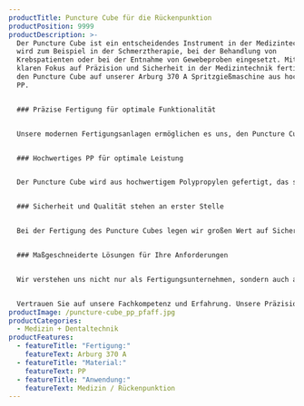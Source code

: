 ```yaml
---
productTitle: Puncture Cube für die Rückenpunktion
productPosition: 9999
productDescription: >-
  Der Puncture Cube ist ein entscheidendes Instrument in der Medizintechnik und
  wird zum Beispiel in der Schmerztherapie, bei der Behandlung von
  Krebspatienten oder bei der Entnahme von Gewebeproben eingesetzt. Mit unserem
  klaren Fokus auf Präzision und Sicherheit in der Medizintechnik fertigen wir
  den Puncture Cube auf unserer Arburg 370 A Spritzgießmaschine aus hochwertigem
  PP.


  ### Präzise Fertigung für optimale Funktionalität


  Unsere modernen Fertigungsanlagen ermöglichen es uns, den Puncture Cube mit höchster Präzision und Sorgfalt herzustellen. Jeder Schritt in der Fertigung wird sorgfältig überwacht, um sicherzustellen, dass der Puncture Cube den anspruchsvollen Anforderungen in der Medizintechnik gerecht wird. Die präzise Verarbeitung gewährleistet eine einfache und sichere Anwendung des Instruments.


  ### Hochwertiges PP für optimale Leistung


  Der Puncture Cube wird aus hochwertigem Polypropylen gefertigt, das sich durch seine hervorragenden mechanischen Eigenschaften auszeichnet. PP besitzt eine hohe Steifigkeit und Festigkeit. Zudem ist die dynamische Belastbarkeit relativ hoch, was den Puncture Cube besonders langlebig macht und eine zuverlässige Leistung in der Anwendung bietet.


  ### Sicherheit und Qualität stehen an erster Stelle


  Bei der Fertigung des Puncture Cubes legen wir großen Wert auf Sicherheit und Qualität. Jeder Cube unterliegt einer umfassenden Qualitätskontrolle, um sicherzustellen, dass er den strengen medizinischen Standards entspricht. Unser Engagement für Qualität und unsere kontinuierliche Weiterentwicklung machen uns zu einem verlässlichen Partner in der medizinischen Fertigungsbranche.


  ### Maßgeschneiderte Lösungen für Ihre Anforderungen


  Wir verstehen uns nicht nur als Fertigungsunternehmen, sondern auch als Partner unserer Kunden. Gemeinsam entwickeln wir maßgeschneiderte Lösungen, die den spezifischen Anforderungen und Bedürfnissen unserer Kunden in der Medizin gerecht werden. Ihre Zufriedenheit ist unser Antrieb.


  Vertrauen Sie auf unsere Fachkompetenz und Erfahrung. Unsere Präzision, Qualität und unser Streben nach Spitzenleistungen machen uns zu einem verlässlichen Partner in der medizinischen Fertigungsbranche.
productImage: /puncture-cube_pp_pfaff.jpg
productCategories:
  - Medizin + Dentaltechnik
productFeatures:
  - featureTitle: "Fertigung:"
    featureText: Arburg 370 A
  - featureTitle: "Material:"
    featureText: P﻿P
  - featureTitle: "Anwendung:"
    featureText: Medizin / Rückenpunktion
---
```

